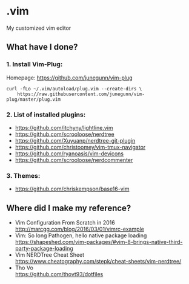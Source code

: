 # .vim
My customized vim editor

## What have I done?

### 1. Install Vim-Plug:

Homepage: https://github.com/junegunn/vim-plug

```shell
curl -fLo ~/.vim/autoload/plug.vim --create-dirs \
    https://raw.githubusercontent.com/junegunn/vim-plug/master/plug.vim
```

### 2. List of installed plugins:

- https://github.com/itchyny/lightline.vim
- https://github.com/scrooloose/nerdtree
- https://github.com/Xuyuanp/nerdtree-git-plugin
- https://github.com/christoomey/vim-tmux-navigator
- https://github.com/ryanoasis/vim-devicons 
- https://github.com/scrooloose/nerdcommenter

### 3. Themes:

- https://github.com/chriskempson/base16-vim

## Where did I make my reference?

- Vim Configuration From Scratch in 2016  
http://marcgg.com/blog/2016/03/01/vimrc-example
- Vim: So long Pathogen, hello native package loading  
https://shapeshed.com/vim-packages/#vim-8-brings-native-third-party-package-loading
- Vim NERDTree Cheat Sheet  
https://www.cheatography.com/stepk/cheat-sheets/vim-nerdtree/
- Tho Vo  
https://github.com/thovt93/dotfiles
